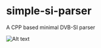 # simple-si-parser
A CPP based minimal DVB-SI parser

![Alt text](https://g.gravizo.com/source/svg?https://raw.githubusercontent.com/gymk/simple-si-parser/master/class_diagram.plantuml)